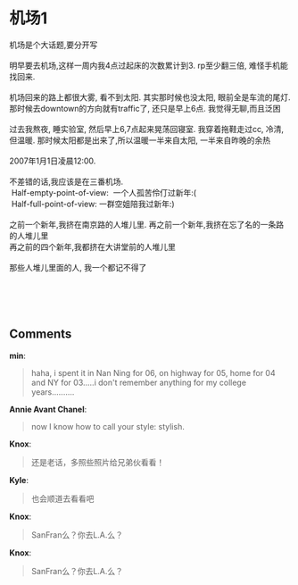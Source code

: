 # 机场1

<div id="msgcns!9884D0A402622CB2!3525" class="bvMsg"><div>机场是个大话题,要分开写</div>
<div> </div>
<div>明早要去机场,这样一周内我4点过起床的次数累计到3. rp至少翻三倍, 难怪手机能找回来.</div>
<div> </div>
<div>机场回来的路上都很大雾, 看不到太阳. 其实那时候也没太阳, 眼前全是车流的尾灯. 那时候去downtown的方向就有traffic了, 还只是早上6点. 我觉得无聊,而且泛困</div>
<div> </div>
<div>过去我熬夜, 睡实验室, 然后早上6,7点起来晃荡回寝室. 我穿着拖鞋走过cc, 冷清,但温暖. 那时候太阳都是出来了,所以温暖一半来自太阳, 一半来自昨晚的余热</div>
<div> </div>
<div>2007年1月1日凌晨12:00. </div>
<div> </div>
<div>不差错的话,我应该是在三番机场. </div>
<div> Half-empty-point-of-view:  一个人孤苦伶仃过新年:(</div>
<div> Half-full-point-of-view: 一群空姐陪我过新年:)</div>
<div> </div>
<div>之前一个新年,我挤在南京路的人堆儿里. 再之前一个新年,我挤在忘了名的一条路的人堆儿里</div>
<div>再之前的四个新年,我都挤在大讲堂前的人堆儿里</div>
<div> </div>
<div>那些人堆儿里面的人, 我一个都记不得了 </div>
<div> </div>
<div> </div>
<div> </div>
<div> </div></div>

## Comments

**min**:
> haha, i spent it in Nan Ning for 06, on highway for 05, home for 04 and NY for 03.....i don\'t remember anything for my college years..........

**Annie Avant Chanel**:
> now I know how to call your style: stylish.

**Knox**:
> 还是老话，多照些照片给兄弟伙看看！

**Kyle**:
> 也会顺道去看看吧

**Knox**:
> SanFran么？你去L.A.么？

**Knox**:
> SanFran么？你去L.A.么？

